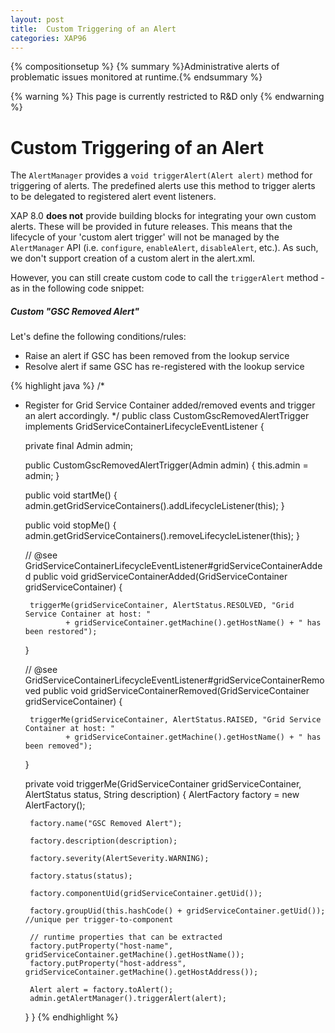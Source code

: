 ```yaml
---
layout: post
title:  Custom Triggering of an Alert
categories: XAP96
---
```


{% compositionsetup %}
{% summary %}Administrative alerts of problematic issues monitored at runtime.{% endsummary %}

{% warning %}
This page is currently restricted to R&D only
{% endwarning %}

# Custom Triggering of an Alert

The `AlertManager` provides a `void triggerAlert(Alert alert)` method for triggering of alerts. The predefined alerts use this method to trigger alerts to be delegated to registered alert event listeners.

XAP 8.0 **does not** provide building blocks for integrating your own custom alerts. These will be provided in future releases. This means that the lifecycle of your 'custom alert trigger' will not be managed by the `AlertManager` API (i.e. `configure`, `enableAlert`, `disableAlert`, etc.). As such, we don't support creation of a custom alert in the alert.xml.

However, you can still create custom code to call the `triggerAlert` method - as in the following code snippet:

##### Custom "GSC Removed Alert"

Let's define the following conditions/rules:

- Raise an alert if GSC has been removed from the lookup service
- Resolve alert if same GSC has re-registered with the lookup service

{% highlight java %}
/*
 * Register for Grid Service Container added/removed events and trigger an alert accordingly.
 */
public class CustomGscRemovedAlertTrigger implements GridServiceContainerLifecycleEventListener {

    private final Admin admin;

    public CustomGscRemovedAlertTrigger(Admin admin) {
        this.admin = admin;
    }

    public void startMe() {
        admin.getGridServiceContainers().addLifecycleListener(this);
    }

    public void stopMe() {
        admin.getGridServiceContainers().removeLifecycleListener(this);
    }

    // @see GridServiceContainerLifecycleEventListener#gridServiceContainerAdded
    public void gridServiceContainerAdded(GridServiceContainer gridServiceContainer) {

        triggerMe(gridServiceContainer, AlertStatus.RESOLVED, "Grid Service Container at host: "
                + gridServiceContainer.getMachine().getHostName() + " has been restored");

    }

    // @see GridServiceContainerLifecycleEventListener#gridServiceContainerRemoved
    public void gridServiceContainerRemoved(GridServiceContainer gridServiceContainer) {

        triggerMe(gridServiceContainer, AlertStatus.RAISED, "Grid Service Container at host: "
                + gridServiceContainer.getMachine().getHostName() + " has been removed");
    }

    private void triggerMe(GridServiceContainer gridServiceContainer, AlertStatus status, String description) {
        AlertFactory factory = new AlertFactory();

        factory.name("GSC Removed Alert");

        factory.description(description);

        factory.severity(AlertSeverity.WARNING);

        factory.status(status);

        factory.componentUid(gridServiceContainer.getUid());

        factory.groupUid(this.hashCode() + gridServiceContainer.getUid()); //unique per trigger-to-component

        // runtime properties that can be extracted
        factory.putProperty("host-name", gridServiceContainer.getMachine().getHostName());
        factory.putProperty("host-address", gridServiceContainer.getMachine().getHostAddress());

        Alert alert = factory.toAlert();
        admin.getAlertManager().triggerAlert(alert);
    }
}
{% endhighlight %}
